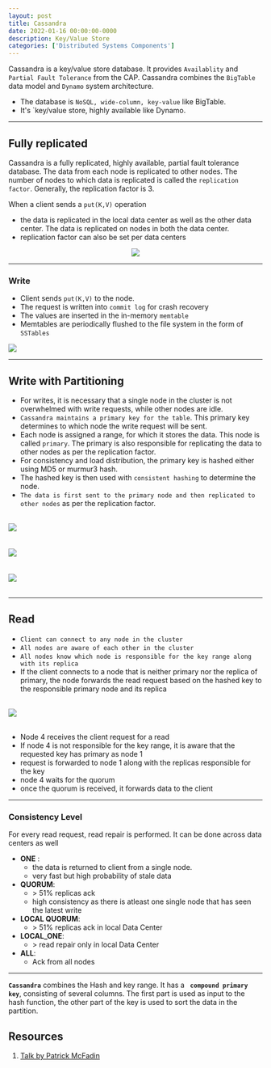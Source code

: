 ```yaml
---
layout: post
title: Cassandra
date: 2022-01-16 00:00:00-0000
description: Key/Value Store
categories: ['Distributed Systems Components']
---
```


Cassandra is a key/value store database. It provides `Availablity` and `Partial Fault Tolerance` from the CAP. Cassandra combines the `BigTable` data model and `Dynamo` system architecture.

* The database is `NoSQL, wide-column, key-value` like BigTable. 
* It's `key/value store, highly available like Dynamo.

---

## Fully replicated

Cassandra is a fully replicated, highly available, partial fault tolerance database. The data from each node is replicated to other nodes. The number of nodes to which data is replicated is called the `replication factor`. Generally, the replication factor is 3.

When a client sends a `put(K,V)` operation
* the data is replicated in the local data center as well as the other data center. The data is replicated on nodes in both the data center.
* replication factor can also be set per data centers

<div>
    <center><img src="{{ site.baseurl }}/assets/img/cassandra/server.png"></center>
</div>


----

### Write

* Client sends `put(K,V)` to the node.
* The request is written into `commit log` for crash recovery
* The values are inserted in the in-memory `memtable`
* Memtables are periodically flushed to the file system in the form of `SSTables`

<div>
    <img src="{{ site.baseurl }}/assets/img/bigTable/BigTableWrite.png">
</div>

---

## Write with Partitioning

* For writes, it is necessary that a single node in the cluster is not overwhelmed with write requests, while other nodes are idle.
* `Cassandra maintains a primary key for the table`. This primary key determines to which node the write request will be sent.
* Each node is assigned a range, for which it stores the data. This node is called `primary`. The primary is also responsible for replicating the data to other nodes as per the replication factor.
* For consistency and load distribution, the primary key is hashed either using MD5 or murmur3 hash. 
* The hashed key is then used with `consistent hashing` to determine the node.
* `The data is first sent to the primary node and then replicated to other nodes` as per the replication factor.

<br/>
<div>
    <img src="{{ site.baseurl }}/assets/img/cassandra/table.png">
</div>
<br/>


<br/>
<div>
    <img src="{{ site.baseurl }}/assets/img/cassandra/hashed_pk.png">
</div>
<br/>

<br/>
<div>
    <img src="{{ site.baseurl }}/assets/img/cassandra/token_ring.png">
</div>
<br/>


---

## Read 

* `Client can connect to any node in the cluster`
* `All nodes are aware of each other in the cluster`
* `All nodes know which node is responsible for the key range along with its replica`
* If the client connects to a node that is neither primary nor the replica of primary, the node forwards the read request based on the hashed key to the responsible primary node and its replica

<br/>
<div>
    <img src="{{ site.baseurl }}/assets/img/cassandra/read.png">
</div>
<br/>

* Node 4 receives the client request for a read
* If node 4 is not responsible for the key range, it is aware that the requested key has primary as node 1
* request is forwarded to node 1 along with the replicas responsible for the key
* node 4 waits for the quorum 
* once the quorum is received, it forwards data to the client

---

### Consistency Level

For every read request, read repair is performed. It can be done across data centers as well

* **ONE** : 
    * the data is returned to client from a single node.  
    * very fast but high probability of stale data
* **QUORUM**:  
    * \> 51% replicas ack
    * high consistency as there is atleast one single node that has seen the latest write
* **LOCAL QUORUM**:  
    * \> 51% replicas ack in local Data Center
* **LOCAL_ONE**:  
    * \> read repair only in local Data Center
* **ALL**:
    * Ack from all nodes

---

**`Cassandra`** combines the Hash and key range. It has a **` compound primary key`**, consisting of several columns. The first part is used as input to the hash function, the other part of the key is used to sort the data in the partition.


## Resources

1. [Talk by Patrick McFadin](https://www.youtube.com/watch?v=B_HTdrTgGNs&ab_channel=CernerEng)